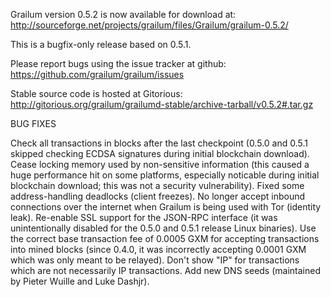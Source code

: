 Grailum version 0.5.2 is now available for download at:
http://sourceforge.net/projects/grailum/files/Grailum/grailum-0.5.2/

This is a bugfix-only release based on 0.5.1.

Please report bugs using the issue tracker at github:
https://github.com/grailum/grailum/issues

Stable source code is hosted at Gitorious:
http://gitorious.org/grailum/grailumd-stable/archive-tarball/v0.5.2#.tar.gz

BUG FIXES

Check all transactions in blocks after the last checkpoint (0.5.0 and 0.5.1 skipped checking ECDSA signatures during initial blockchain download).
Cease locking memory used by non-sensitive information (this caused a huge performance hit on some platforms, especially noticable during initial blockchain download; this was
not a security vulnerability).
Fixed some address-handling deadlocks (client freezes).
No longer accept inbound connections over the internet when Grailum is being used with Tor (identity leak).
Re-enable SSL support for the JSON-RPC interface (it was unintentionally disabled for the 0.5.0 and 0.5.1 release Linux binaries).
Use the correct base transaction fee of 0.0005 GXM for accepting transactions into mined blocks (since 0.4.0, it was incorrectly accepting 0.0001 GXM which was only meant to be relayed).
Don't show "IP" for transactions which are not necessarily IP transactions.
Add new DNS seeds (maintained by Pieter Wuille and Luke Dashjr).
